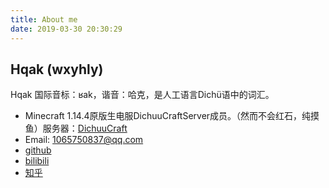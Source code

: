 ```yaml
---
title: About me
date: 2019-03-30 20:30:29
---
```

## Hqak (wxyhly)
Hqak 国际音标：ʁak，谐音：哈克，是人工语言Dichü语中的词汇。
- Minecraft 1.14.4原版生电服DichuuCraftServer成员。（然而不会红石，纯摸鱼）服务器：[DichuuCraft](https://github.com/dichuucraft/)
- Email: 1065750837@qq.com
- [github](https://github.com/wxyhly)
- [bilibili](https://space.bilibili.com/454422438)
- [知乎](https://www.zhihu.com/people/wxyhly)
